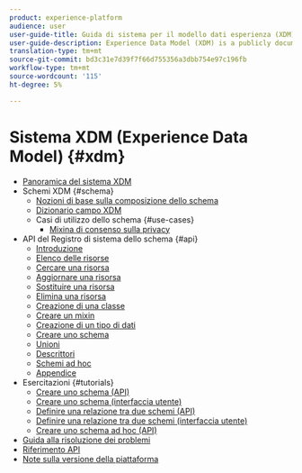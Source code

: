 ```yaml
---
product: experience-platform
audience: user
user-guide-title: Guida di sistema per il modello dati esperienza (XDM)
user-guide-description: Experience Data Model (XDM) is a publicly documented specification designed to improve the power of digital experiences. It provides common structures and definitions for any application to use to communicate with Adobe Experience Platform services. By adhering to XDM standards, all customer experience data can be incorporated into a common representation that can deliver insights in a faster, more integrated way.
translation-type: tm+mt
source-git-commit: bd3c31e7d39f7f66d755356a3dbb754e97c196fb
workflow-type: tm+mt
source-wordcount: '115'
ht-degree: 5%

---
```



# Sistema XDM (Experience Data Model) {#xdm}

* [Panoramica del sistema XDM](home.md)
* Schemi XDM {#schema}
   * [Nozioni di base sulla composizione dello schema](schema/composition.md)
   * [Dizionario campo XDM](schema/field-dictionary.md)
   * Casi di utilizzo dello schema {#use-cases}
      * [Mixina di consenso sulla privacy](schema/privacy-consent.md)
* API del Registro di sistema dello schema {#api}
   * [Introduzione](api/getting-started.md)
   * [Elenco delle risorse](api/list-resources.md)
   * [Cercare una risorsa](api/look-up-resource.md)
   * [Aggiornare una risorsa](api/update-resource.md)
   * [Sostituire una risorsa](api/replace-resource.md)
   * [Elimina una risorsa](api/delete-resource.md)
   * [Creazione di una classe](api/create-class.md)
   * [Creare un mixin](api/create-mixin.md)
   * [Creazione di un tipo di dati](api/create-data-type.md)
   * [Creare uno schema](api/create-schema.md)
   * [Unioni](api/unions.md)
   * [Descrittori](api/descriptors.md)
   * [Schemi ad hoc](api/ad-hoc.md)
   * [Appendice](api/appendix.md)
* Esercitazioni {#tutorials}
   * [Creare uno schema (API)](tutorials/create-schema-api.md)
   * [Creare uno schema (interfaccia utente)](tutorials/create-schema-ui.md)
   * [Definire una relazione tra due schemi (API)](tutorials/relationship-api.md)
   * [Definire una relazione tra due schemi (interfaccia utente)](tutorials/relationship-ui.md)
   * [Creare uno schema ad hoc (API)](tutorials/ad-hoc.md)
* [Guida alla risoluzione dei problemi](troubleshooting-guide.md)
* [Riferimento API](https://www.adobe.io/apis/experienceplatform/home/api-reference.html#!acpdr/swagger-specs/schema-registry.yaml)
* [Note sulla versione della piattaforma](https://www.adobe.com/go/platform-release-notes-en)